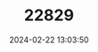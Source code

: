 ---
title: "22829"
category: "Valencia hispanica"
draft: false
date: 2024-02-22 13:03:50
languages:
  Spanish; Castilian: ["Samaruc"]
  English: ["Valencian Toothcarp"]
---